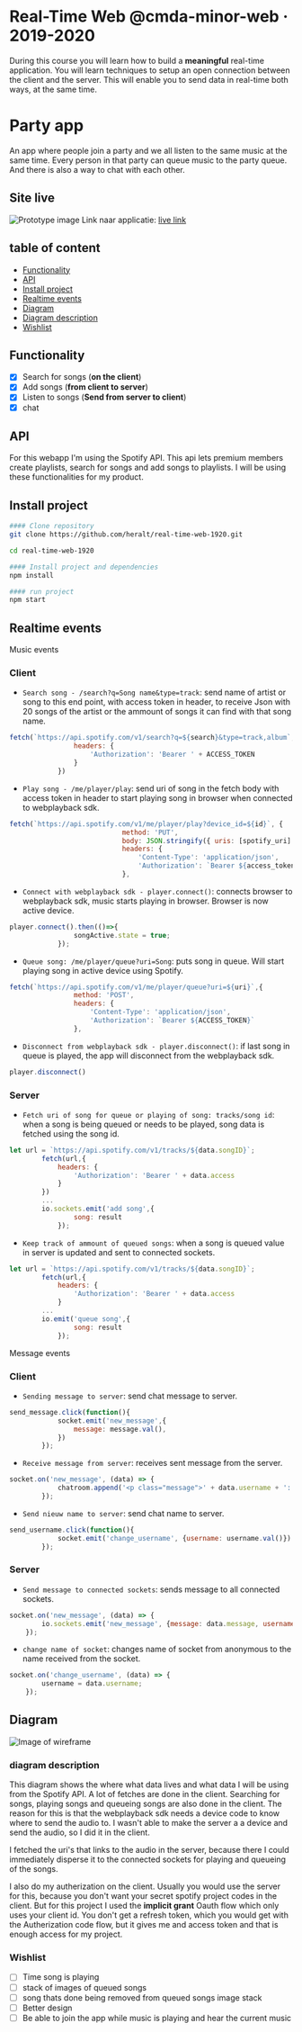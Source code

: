 # Real-Time Web @cmda-minor-web · 2019-2020

During this course you will learn how to build a **meaningful** real-time application. You will learn techniques to setup an open connection between the client and the server. This will enable you to send data in real-time both ways, at the same time.

# Party app 
An app where people join a party and we all listen to the same music at the same time. Every person in that party can queue music to the 
party queue. And there is also a way to chat with each other.

## Site live
![Prototype image](images/prototype_image.png)
Link naar applicatie: [live link](https://chat-spotify.herokuapp.com/)

## table of content
- [Functionality](#Functionality)
- [API](#API)
- [Install project](#Install-project)
- [Realtime events](#Realtime-events)
- [Diagram](#Diagram)
- [Diagram description](#diagram-description)
- [Wishlist](#Wishlist)

## Functionality
- [x] Search for songs (**on the client**)
- [x] Add songs (**from client to server**)
- [x] Listen to songs (**Send from server to client**)
- [x] chat 

## API
For this webapp I'm using the Spotify API. This api lets premium members create playlists, search for songs and add songs 
to playlists. I will be using these functionalities for my product. 
## Install project
```bash
#### Clone repository
git clone https://github.com/heralt/real-time-web-1920.git

cd real-time-web-1920

#### Install project and dependencies
npm install

#### run project
npm start
```
## Realtime events
Music events
### Client
- `Search song - /search?q=Song name&type=track`: send name of artist or song to this end point, with access token in header, to receive Json with 20 songs of the artist or the ammount of songs it can find with that song name.
```javascript
fetch(`https://api.spotify.com/v1/search?q=${search}&type=track,album`, {
                headers: {
                    'Authorization': 'Bearer ' + ACCESS_TOKEN
                }
            })
```
- `Play song - /me/player/play`: send uri of song in the fetch body with access token in header to start playing song in browser when connected to webplayback sdk.
```javascript
fetch(`https://api.spotify.com/v1/me/player/play?device_id=${id}`, {
                            method: 'PUT',
                            body: JSON.stringify({ uris: [spotify_uri] }),
                            headers: {
                                'Content-Type': 'application/json',
                                'Authorization': `Bearer ${access_token}`
                            },
```
- `Connect with webplayback sdk - player.connect()`: connects browser to webplayback sdk, music starts playing in browser. Browser is now active device.
```javascript
player.connect().then(()=>{
                songActive.state = true;
            });
```
- `Queue song: /me/player/queue?uri=Song`: puts song in queue. Will start playing song in active device using Spotify.
```javascript
fetch(`https://api.spotify.com/v1/me/player/queue?uri=${uri}`,{
                method: 'POST',
                headers: {
                    'Content-Type': 'application/json',
                    'Authorization': `Bearer ${ACCESS_TOKEN}`
                },
```
- `Disconnect from webplayback sdk - player.disconnect()`: if last song in queue is played, the app will disconnect from the webplayback sdk.
```javascript
player.disconnect()
```
### Server
- `Fetch uri of song for queue or playing of song: tracks/song id`: when a song is being queued or needs to be played, song data is fetched using the song id. 
```javascript
let url = `https://api.spotify.com/v1/tracks/${data.songID}`;
        fetch(url,{
            headers: {
                'Authorization': 'Bearer ' + data.access
            }
        })
        ...
        io.sockets.emit('add song',{
                song: result
            });
```
- `Keep track of ammount of queued songs`: when a song is queued value in server is updated and sent to connected sockets.
```javascript
let url = `https://api.spotify.com/v1/tracks/${data.songID}`;
        fetch(url,{
            headers: {
                'Authorization': 'Bearer ' + data.access
            }
        ...
        io.emit('queue song',{
                song: result
            });
```

Message events
### Client
- `Sending message to server`: send chat message to server.
```javascript
send_message.click(function(){
            socket.emit('new_message',{
                message: message.val(),
            })
        });
```
- `Receive message from server`: receives sent message from the server.
```javascript
socket.on('new_message', (data) => {
            chatroom.append('<p class="message">' + data.username + ': ' + data.message + '</p>')
        });
```
- `Send nieuw name to server`: send chat name to server.
```javascript
send_username.click(function(){
            socket.emit('change_username', {username: username.val()})
        });
```
### Server
- `Send message to connected sockets`: sends message to all connected sockets.
```javascript
socket.on('new_message', (data) => {
        io.sockets.emit('new_message', {message: data.message, username: username});
    });
```
- `change name of socket`: changes name of socket from anonymous to the name received from the socket.
```javascript
socket.on('change_username', (data) => {
        username = data.username;
    });
```
## Diagram
![Image of wireframe](images/Spotify_diagram.png)

### diagram description

This diagram shows the where what data lives and what data I will be using from the Spotify API. A lot of fetches are done in the client. Searching for songs, playing songs and queueing songs are also done in the client. The reason for this is that the webplayback sdk needs a device code to know where to send the audio to. I wasn't able to make the server a a device and send the audio, so I did it in the client.

I fetched the uri's that links to the audio in the server, because there I could immediately disperse it to the connected sockets for playing and queueing of the songs.

I also do my autherization on the client. Usually you would use the server for this, because you don't want your secret spotify project codes in the client. But for this project I used the **implicit grant** Oauth flow which only uses your client id. You don't get a refresh token, which you would get with the Autherization code flow, but it gives me and access token and that is enough access for my project.

### Wishlist
- [ ] Time song is playing
- [ ] stack of images of queued songs
- [ ] song thats done being removed from queued songs image stack
- [ ] Better design
- [ ] Be able to join the app while music is playing and hear the current music

<!-- Add a link to your live demo in Github Pages 🌐-->

<!-- ☝️ replace this description with a description of your own work -->

<!-- replace the code in the /docs folder with your own, so you can showcase your work with GitHub Pages 🌍 -->

<!-- Add a nice image here at the end of the week, showing off your shiny frontend 📸 -->

<!-- Maybe a table of contents here? 📚 -->

<!-- How about a section that describes how to install this project? 🤓 -->

<!-- ...but how does one use this project? What are its features 🤔 -->

<!-- What external data source is featured in your project and what are its properties 🌠 -->

<!-- This would be a good place for your data life cycle ♻️-->

<!-- Maybe a checklist of done stuff and stuff still on your wishlist? ✅ -->

<!-- How about a license here? 📜  -->

[rubric]: https://docs.google.com/spreadsheets/d/e/2PACX-1vSd1I4ma8R5mtVMyrbp6PA2qEInWiOialK9Fr2orD3afUBqOyvTg_JaQZ6-P4YGURI-eA7PoHT8TRge/pubhtml

